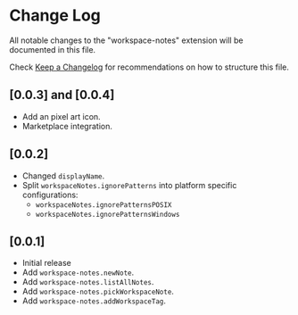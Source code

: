 # Change Log

All notable changes to the "workspace-notes" extension will be documented in this file.

Check [Keep a Changelog](http://keepachangelog.com/) for recommendations on how to structure this file.

## [0.0.3] and [0.0.4]

- Add an pixel art icon.
- Marketplace integration.

## [0.0.2]

- Changed `displayName`.
- Split `workspaceNotes.ignorePatterns` into platform specific configurations:
  - `workspaceNotes.ignorePatternsPOSIX`
  - `workspaceNotes.ignorePatternsWindows`

## [0.0.1]

- Initial release
- Add `workspace-notes.newNote`.
- Add `workspace-notes.listAllNotes`.
- Add `workspace-notes.pickWorkspaceNote`.
- Add `workspace-notes.addWorkspaceTag`.